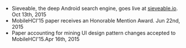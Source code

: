 - Sieveable, the deep Android search engine, goes live at [sieveable.io](http://sieveable.io). <span class="news-date">Oct 13th, 2015</span>
- MobileHCI'15 paper receives an Honorable Mention Award. <span class="news-date">Jun 22nd, 2015</span>
- Paper accounting for mining UI design pattern changes accepted to MobileHCI'15.<span class="news-date">Apr 16th, 2015</span>
